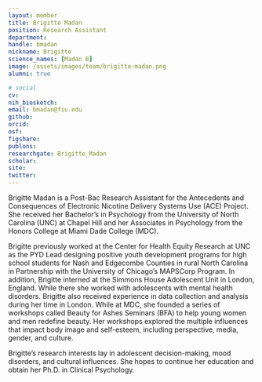 ```yaml
---
layout: member
title: Brigitte Madan
position: Research Assistant
department:
handle: bmadan
nickname: Brigitte
science_names: [Madan B]
image: /assets/images/team/brigitte-madan.png
alumni: true

# social
cv:
nih_biosketch:
email: bmadan@fiu.edu
github:
orcid:
osf:
figshare:
publons:
researchgate: Brigitte_Madan
scholar:
site:
twitter:
---
```

Brigitte Madan is a Post-Bac Research Assistant for the Antecedents and Consequences of Electronic Nicotine Delivery Systems Use (ACE) Project. She received her Bachelor’s in Psychology from the University of North Carolina (UNC) at Chapel Hill and her Associates in Psychology from the Honors College at Miami Dade College (MDC).

Brigitte previously worked at the Center for Health Equity Research at UNC as the PYD Lead designing positive youth development programs for high school students for Nash and Edgecombe Counties in rural North Carolina in Partnership with the University of Chicago’s MAPSCorp Program. In addition, Brigitte interned at the Simmons House Adolescent Unit in London, England. While there she worked with adolescents with mental health disorders. Brigitte also received experience in data collection and analysis during her time in London. While at MDC, she founded a series of workshops called Beauty for Ashes Seminars (BFA) to help young women and men redefine beauty. Her workshops explored the multiple influences that impact body image and self-esteem, including perspective, media, gender, and culture.

Brigitte’s research interests lay in adolescent decision-making, mood disorders, and cultural influences. She hopes to continue her education and obtain her Ph.D. in Clinical Psychology.
